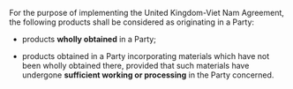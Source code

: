 For the purpose of implementing the United Kingdom-Viet Nam Agreement, the following products shall be considered as originating in a Party:

- products **wholly obtained** in a Party;

- products obtained in a Party incorporating materials which have not been wholly obtained there, provided that such materials have undergone **sufficient working or processing** in the Party concerned.
